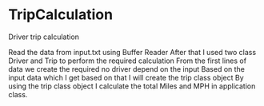 # TripCalculation
Driver trip calculation



Read the data from input.txt using Buffer Reader
After that I used two class Driver and Trip to perform the required calculation
From the first lines of data we create the required no driver depend on the input
Based on the input data which I get based on that I will create the trip class object
By using the trip class object I calculate the total Miles and MPH in application class.


